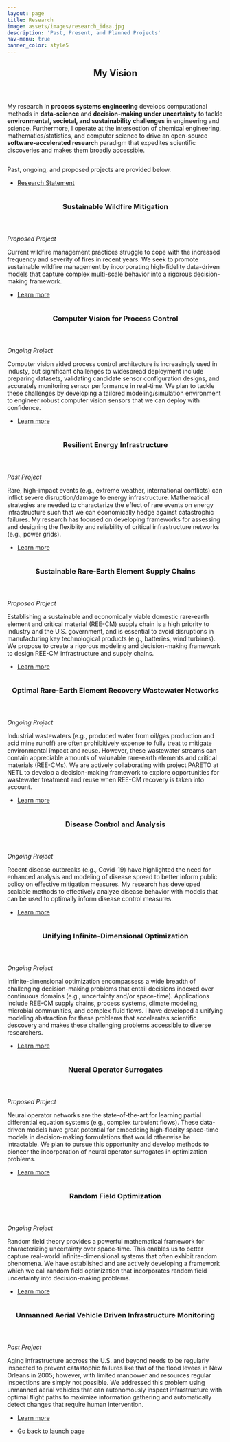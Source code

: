 ```yaml
---
layout: page
title: Research
image: assets/images/research_idea.jpg
description: 'Past, Present, and Planned Projects'
nav-menu: true
banner_color: style5
---
```


<!-- One -->
<section id="overview">
	<div class="inner">
		<header class="major">
			<h2>My Vision</h2>
		</header>
		<p>My research in <b>process systems engineering</b> develops computational methods in <b>data-science</b> and <b>decision-making under uncertainty</b> to tackle <b>environmental, societal, and sustainability challenges</b> in engineering and science. Furthermore, I operate at the intersection of chemical engineering, mathematics/statistics, and computer science to drive an open-source <b>software-accelerated research</b> paradigm that expedites scientific discoveries and makes them broadly accessible. </p>
		<span class="image fit"><img src="{% link assets/images/research_overview.png %}" alt="" /></span>
		<p>Past, ongoing, and proposed projects are provided below.</p>
		<ul class="actions">
		<li><a href="files/research.html" class="button icon fa-file">Research Statement</a></li>
	</ul>
	</div>
</section>


<!-- Two -->
<section id="projects" class="spotlights">
	<section id="wildfire">
		<a href="research/wildfire.html" class="image">
			<img src="{% link assets/images/control_burn.jpg %}" alt="" data-position="bottom center" />
		</a>
		<div class="content">
			<div class="inner">
				<header class="major">
					<h3>Sustainable Wildfire Mitigation</h3>
				</header>
				<p><i>Proposed Project</i></p>
				<p>Current wildfire management practices struggle to cope with the increased frequency and severity of fires in recent years. We seek to promote sustainable wildfire management by incorporating high-fidelity data-driven models that capture complex multi-scale behavior into a rigorous decision-making framework.</p>
				<ul class="actions">
					<li><a href="research/wildfire.html" class="button">Learn more</a></li>
				</ul>
			</div>
		</div>
	</section>
	<section id="compvis">
		<a href="research/compvis.html" class="image">
			<img src="{% link assets/images/compvis_sensor.png %}" alt="" data-position="center center" />
		</a>
		<div class="content">
			<div class="inner">
				<header class="major">
					<h3>Computer Vision for Process Control</h3>
				</header>
				<p><i>Ongoing Project</i></p>
				<p>Computer vision aided process control architecture is increasingly used in industy, but significant challenges to widespread deployment include preparing datasets, validating candidate sensor configuration designs, and accurately monitoring sensor performance in real-time. We plan to tackle these challenges by developing a tailored modeling/simulation environment to engineer robust computer vision sensors that we can deploy with confidence.</p>
				<ul class="actions">
					<li><a href="research/compvis.html" class="button">Learn more</a></li>
				</ul>
			</div>
		</div>
	</section>
	<section id="energy">
		<a href="research/energy.html" class="image">
			<img src="{% link assets/images/power_lines.jpg %}" alt="" data-position="center center" />
		</a>
		<div class="content">
			<div class="inner">
				<header class="major">
					<h3>Resilient Energy Infrastructure</h3>
				</header>
				<p><i>Past Project</i></p>
				<p>Rare, high-impact events (e.g., extreme weather, international conflicts) can inflict severe disruption/damage to energy infrastructure. Mathematical strategies are needed to characterize the effect of rare events on energy infrastructure such that we can economically hedge against catastrophic failures. My research has focused on developing frameworks for assessing and designing the flexibiity and reliability of critical infrastructure networks (e.g., power grids).</p>
				<ul class="actions">
					<li><a href="research/energy.html" class="button">Learn more</a></li>
				</ul>
			</div>
		</div>
	</section>
	<section id="ree">
		<a href="research/ree.html" class="image">
			<img src="{% link assets/images/ree.png %}" alt="" data-position="center center" />
		</a>
		<div class="content">
			<div class="inner">
				<header class="major">
					<h3>Sustainable Rare-Earth Element Supply Chains</h3>
				</header>
				<p><i>Proposed Project</i></p>
				<p>Establishing a sustainable and economically viable domestic rare-earth element and critical material (REE-CM) supply chain is a high priority to industry and the U.S. government, and is essential to avoid disruptions in manufacturing key technological products (e.g., batteries, wind turbines). We propose to create a rigorous modeling and decision-making framework to design REE-CM infrastructure and supply chains.</p>
				<ul class="actions">
					<li><a href="research/ree.html" class="button">Learn more</a></li>
				</ul>
			</div>
		</div>
	</section>
	<section id="wastewater">
		<a href="research/wastewater.html" class="image">
			<img src="{% link assets/images/acid_mine.jpg %}" alt="" data-position="center center" />
		</a>
		<div class="content">
			<div class="inner">
				<header class="major">
					<h3>Optimal Rare-Earth Element Recovery Wastewater Networks</h3>
				</header>
				<p><i>Ongoing Project</i></p>
				<p>Industrial wastewaters (e.g., produced water from oil/gas production and acid mine runoff) are often prohibitively expense to fully treat to mitigate environmental impact and reuse. However, these wastewater streams can contain appreciable amounts of valueable rare-earth elements and critical materials (REE-CMs). We are actively collaborating with project PARETO at NETL to develop a decision-making framework to explore opportunities for wastewater treatment and reuse when REE-CM recovery is taken into account.</p>
				<ul class="actions">
					<li><a href="research/wastewater.html" class="button">Learn more</a></li>
				</ul>
			</div>
		</div>
	</section>
	<section id="disease">
		<a href="research/disease.html" class="image">
			<img src="{% link assets/images/virus.png %}" alt="" data-position="center center" />
		</a>
		<div class="content">
			<div class="inner">
				<header class="major">
					<h3>Disease Control and Analysis</h3>
				</header>
				<p><i>Ongoing Project</i></p>
				<p>Recent disease outbreaks (e.g., Covid-19) have highlighted the need for enhanced analysis and modeling of disease spread to better inform public policy on effective mitigation measures. My research has developed scalable methods to effectively analyze disease behavior with models that can be used to optimally inform disease control measures.</p>
				<ul class="actions">
					<li><a href="research/disease.html" class="button">Learn more</a></li>
				</ul>
			</div>
		</div>
	</section>
	<section id="infiniteopt">
		<a href="research/infiniteopt.html" class="image">
			<img src="{% link assets/images/infiniteopt_discoveries.png %}" alt="" data-position="center center" />
		</a>
		<div class="content">
			<div class="inner">
				<header class="major">
					<h3>Unifying Infinite-Dimensional Optimization</h3>
				</header>
				<p><i>Ongoing Project</i></p>
				<p>Infinite-dimensional optimization encompassess a wide breadth of challenging decision-making problems that entail decisions indexed over continuous domains (e.g., uncertainty and/or space-time). Applications include REE-CM supply chains, process systems, climate modeling, microbial communities, and complex fluid flows. I have developed a unifying modeling abstraction for these problems that accelerates scientific descovery and makes these challenging problems accessible to diverse researchers.</p>
				<ul class="actions">
					<li><a href="research/infiniteopt.html" class="button">Learn more</a></li>
				</ul>
			</div>
		</div>
	</section>
	<section id="neuralops">
		<a href="research/neuralops.html" class="image">
			<img src="{% link assets/images/fluid_flow.jpg %}" alt="" data-position="center center" />
		</a>
		<div class="content">
			<div class="inner">
				<header class="major">
					<h3>Nueral Operator Surrogates</h3>
				</header>
				<p><i>Proposed Project</i></p>
				<p>Neural operator networks are the state-of-the-art for learning partial differential equation systems (e.g., complex turbulent flows). These data-driven models have great potential for embedding high-fidelity space-time models in decision-making formulations that would otherwise be intractable. We plan to pursue this opportunity and develop methods to pioneer the incorporation of neural operator surrogates in optimization problems.</p>
				<ul class="actions">
					<li><a href="research/neuralops.html" class="button">Learn more</a></li>
				</ul>
			</div>
		</div>
	</section>
	<section id="rfo">
		<a href="research/rfo.html" class="image">
			<img src="{% link assets/images/random_field.png %}" alt="" data-position="center center" />
		</a>
		<div class="content">
			<div class="inner">
				<header class="major">
					<h3>Random Field Optimization</h3>
				</header>
				<p><i>Ongoing Project</i></p>
				<p>Random field theory provides a powerful mathematical framework for characterizing uncertainty over space-time. This enables us to better capture real-world infinite-dimensiional systems that often exhibit random phenomena. We have established and are actively developing a framework which we call random field optimization that incorporates random field uncertainty into decision-making problems.</p>
				<ul class="actions">
					<li><a href="research/rfo.html" class="button">Learn more</a></li>
				</ul>
			</div>
		</div>
	</section>
	<section id="drone">
		<a href="research/drone.html" class="image">
			<img src="{% link assets/images/drone.png %}" alt="" data-position="center center" />
		</a>
		<div class="content">
			<div class="inner">
				<header class="major">
					<h3>Unmanned Aerial Vehicle Driven Infrastructure Monitoring</h3>
				</header>
				<p><i>Past Project</i></p>
				<p>Aging infrastructure accross the U.S. and beyond needs to be regularly inspected to prevent catastophic failures like that of the flood levees in New Orleans in 2005; however, with limited manpower and resources regular inspections are simply not possible. We addressed this problem using unmanned aerial vehicles that can autonomously inspect infrastructure with optimal flight paths to maximize information gathering and automatically detect changes that require human intervention.</p>
				<ul class="actions">
					<li><a href="research/drone.html" class="button">Learn more</a></li>
				</ul>
			</div>
		</div>
	</section>
	<ul class="actions">
    	<li><a href="index.html#launch" class="button icon fa-arrow-left">Go back to launch page</a></li>
	</ul>
</section>
